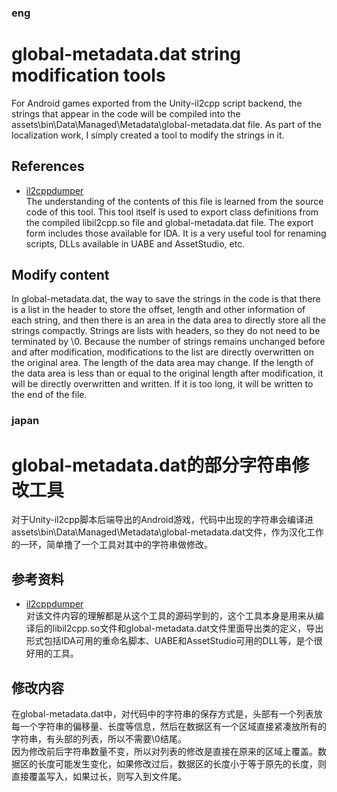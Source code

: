 ### eng
# global-metadata.dat string modification tools
For Android games exported from the Unity-il2cpp script backend, the strings that appear in the code will be compiled into the assets\bin\Data\Managed\Metadata\global-metadata.dat file. As part of the localization work, I simply created a tool to modify the strings in it.
## References
- [il2cppdumper](https://github.com/Perfare/Il2CppDumper)<br>
The understanding of the contents of this file is learned from the source code of this tool. This tool itself is used to export class definitions from the compiled libil2cpp.so file and global-metadata.dat file. The export form includes those available for IDA. It is a very useful tool for renaming scripts, DLLs available in UABE and AssetStudio, etc.
## Modify content
In global-metadata.dat, the way to save the strings in the code is that there is a list in the header to store the offset, length and other information of each string, and then there is an area in the data area to directly store all the strings compactly. Strings are lists with headers, so they do not need to be terminated by \0.
Because the number of strings remains unchanged before and after modification, modifications to the list are directly overwritten on the original area. The length of the data area may change. If the length of the data area is less than or equal to the original length after modification, it will be directly overwritten and written. If it is too long, it will be written to the end of the file.
### japan
# global-metadata.dat的部分字符串修改工具
对于Unity-il2cpp脚本后端导出的Android游戏，代码中出现的字符串会编译进assets\bin\Data\Managed\Metadata\global-metadata.dat文件，作为汉化工作的一环，简单撸了一个工具对其中的字符串做修改。
## 参考资料
- [il2cppdumper](https://github.com/Perfare/Il2CppDumper)<br>
对该文件内容的理解都是从这个工具的源码学到的，这个工具本身是用来从编译后的libil2cpp.so文件和global-metadata.dat文件里面导出类的定义，导出形式包括IDA可用的重命名脚本、UABE和AssetStudio可用的DLL等，是个很好用的工具。
## 修改内容
在global-metadata.dat中，对代码中的字符串的保存方式是，头部有一个列表放每一个字符串的偏移量、长度等信息，然后在数据区有一个区域直接紧凑放所有的字符串，有头部的列表，所以不需要\0结尾。<br>
因为修改前后字符串数量不变，所以对列表的修改是直接在原来的区域上覆盖。数据区的长度可能发生变化，如果修改过后，数据区的长度小于等于原先的长度，则直接覆盖写入，如果过长，则写入到文件尾。
